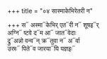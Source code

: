 +++
title = "०४ सास्माकेभिरेतरी न"

+++
स᳓ अस्मा᳓केभिर् एत᳓री न᳓ शूषइ᳓र्  
अग्नि᳓ ष्टवे द᳓म आ᳓ जात᳓वेदाः  
द्रु᳓अन्नो वन्व᳓न् क्र᳓तुवा न᳓ अ᳓र्वा  
उस्रः᳓ पिते᳓व जारया᳓यि यज्ञइः᳓